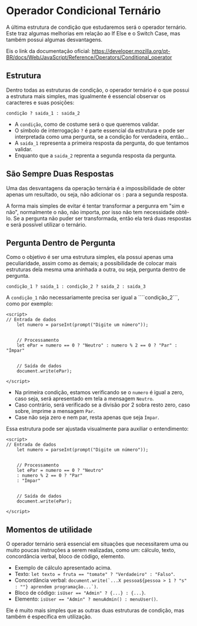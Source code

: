 # Operador Condicional Ternário

A última estrutura de condição que estudaremos será o operador ternário. Este traz algumas melhorias em relação ao If Else e o Switch Case, mas também possui algumas desvantagens.

Eis o link da documentação oficial: https://developer.mozilla.org/pt-BR/docs/Web/JavaScript/Reference/Operators/Conditional_operator


## Estrutura

Dentro todas as estruturas de condição, o operador ternário é o que possui a estrutura mais simples, mas igualmente é essencial observar os caracteres e suas posições: 

``` condição ? saida_1 : saida_2 ```

- A ```condição```, como de costume será o que queremos validar.
- O símbolo de interrogação ```?``` é parte essencial da estrutura e pode ser interpretada como uma pergunta, se a condição for verdadeira, então...
- A ```saida_1``` representa a primeira resposta da pergunta, do que tentamos validar.
- Enquanto que a ```saida_2``` reprenta a segunda resposta da pergunta.

## São Sempre Duas Respostas

Uma das desvantagens da operação ternária é a impossibilidade de obter apenas um resultado, ou seja, não adicionar os ```:``` para a segunda resposta.

A forma mais simples de evitar é tentar transformar a pergunra em "sim e não", normalmente o não, não importa, por isso não tem necessidade obtê-lo. Se a pergunta não puder ser transformada, então ela terá duas respostas e será possível utilizar o ternário.


## Pergunta Dentro de Pergunta

Como o objetivo é ser uma estrutura simples, ela possui apenas uma peculiaridade, assim como as demais; a possibilidade de colocar mais estruturas dela mesma uma aninhada a outra, ou seja, pergunta dentro de pergunta.

``` condição_1 ? saida_1 : condição_2 ? saida_2 : saida_3 ```

A ```condição_1``` não necessariamente precisa ser igual a ````condição_2```, como por exemplo:

```
<script>
// Entrada de dados
    let numero = parseInt(prompt("Digite um número"));


    // Processamento
    let ePar = numero == 0 ? "Neutro" : numero % 2 == 0 ? "Par" : "Ímpar"
    

    // Saída de dados
    document.write(ePar);

</script>
```
- Na primeira condição, estamos verificando se o ```numero``` é igual a zero, caso seja, será apresentado em tela a mensagem ```Neutro```.
- Caso contrário, será verificado se a divisão por 2 sobra resto zero, caso sobre, imprime a mensagem ```Par```.
- Case não seja zero e nem par, resta apenas que seja ```Ímpar```.

Essa estrutura pode ser ajustada visualmente para auxiliar o entendimento:

```
<script>
// Entrada de dados
    let numero = parseInt(prompt("Digite um número"));


    // Processamento
    let ePar = numero == 0 ? "Neutro" 
    : numero % 2 == 0 ? "Par" 
    : "Ímpar"
    

    // Saída de dados
    document.write(ePar);

</script>
```

## Momentos de utilidade

O operador ternário será essencial em situações que necessitarem uma ou muito poucas instruções a serem realizadas, como um: cálculo, texto, concordância verbal, bloco de código, elemento.

- Exemplo de cálculo apresentado acima.
- Texto: ```let texto = fruta == "tomate" ? "Verdadeiro" : "Falso"```.
- Concordância verbal: ``` document.write(`...X pessoa${pessoa > 1 ? "s" : ""} aprendem programação...`) ```.
- Bloco de código: ``` isUser == "Admin" ? {...} : {...} ```.
- Elemento: ``` isUser == "Admin" ? menuAdmin() : menuUser() ```.

Ele é muito mais simples que as outras duas estruturas de condição, mas também é específica em utilização.
